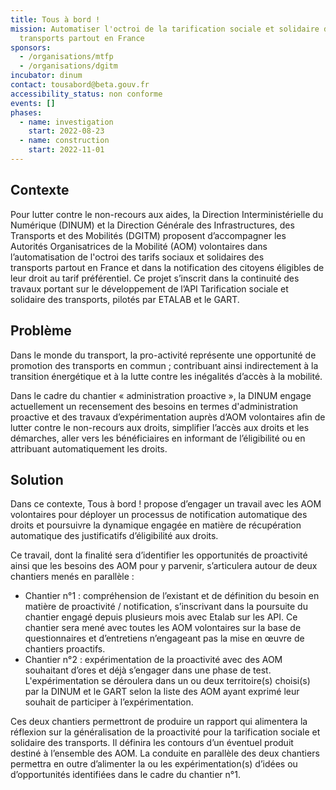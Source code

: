 ```yaml
---
title: Tous à bord !
mission: Automatiser l'octroi de la tarification sociale et solidaire des
  transports partout en France
sponsors:
  - /organisations/mtfp
  - /organisations/dgitm
incubator: dinum
contact: tousabord@beta.gouv.fr
accessibility_status: non conforme
events: []
phases:
  - name: investigation
    start: 2022-08-23
  - name: construction
    start: 2022-11-01
---
```

## Contexte

Pour lutter contre le non-recours aux aides, la Direction Interministérielle du Numérique (DINUM) et la Direction Générale des Infrastructures, des Transports et des Mobilités (DGITM) proposent d’accompagner les Autorités Organisatrices de la Mobilité (AOM) volontaires dans l’automatisation de l'octroi des tarifs sociaux et solidaires des transports partout en France et dans la notification des citoyens éligibles de leur droit au tarif préférentiel. Ce projet s’inscrit dans la continuité des travaux portant sur le développement de l’API Tarification sociale et solidaire des transports, pilotés par ETALAB et le GART.

## Problème

Dans le monde du transport, la pro-activité représente une opportunité de promotion des transports en commun ; contribuant ainsi indirectement à la transition énergétique et à la lutte contre les inégalités d’accès à la mobilité. 

Dans le cadre du chantier « administration proactive », la DINUM engage actuellement un recensement des besoins en termes d'administration proactive et des travaux d’expérimentation auprès d’AOM volontaires afin de lutter contre le non-recours aux droits, simplifier l’accès aux droits et les démarches, aller vers les bénéficiaires en informant de l’éligibilité ou en attribuant automatiquement les droits.

## Solution

Dans ce contexte, Tous à bord ! propose d’engager un travail avec les AOM volontaires pour déployer un processus de notification automatique des droits et poursuivre la dynamique engagée en matière de récupération automatique des justificatifs d’éligibilité aux droits. 

Ce travail, dont la finalité sera d’identifier les opportunités de proactivité ainsi que les besoins des AOM pour y parvenir, s’articulera autour de deux chantiers menés en parallèle : 

- Chantier n°1 : compréhension de l’existant et de définition du besoin en matière de proactivité / notification, s’inscrivant dans la poursuite du chantier engagé depuis plusieurs mois avec Etalab sur les API.  Ce chantier sera mené avec toutes les AOM volontaires sur la base de questionnaires et d’entretiens n’engageant pas la mise en œuvre de chantiers proactifs.      
- Chantier n°2 : expérimentation de la proactivité avec des AOM souhaitant d’ores et déjà s’engager dans une phase de test. L'expérimentation se déroulera dans un ou deux territoire(s) choisi(s) par la DINUM et le GART selon la liste des AOM ayant exprimé leur souhait de participer à l’expérimentation. 

Ces deux chantiers permettront de produire un rapport qui alimentera la réflexion sur la généralisation de la proactivité pour la tarification sociale et solidaire des transports. Il définira les contours d’un éventuel produit destiné à l’ensemble des AOM. La conduite en parallèle des deux chantiers permettra en outre d’alimenter la ou les expérimentation(s) d’idées ou d’opportunités identifiées dans le cadre du chantier n°1.  

